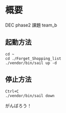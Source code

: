 # 概要
DEC phase2 課題 team_b


## 起動方法

```
cd ~
cd ./Forget_Shopping_list
./vendor/bin/sail up -d
```

## 停止方法

```
Ctrl+C
./vendor/bin/sail down
```

がんばろう！